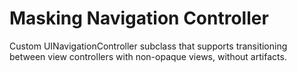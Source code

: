 # Masking Navigation Controller

Custom UINavigationController subclass that supports transitioning between view
controllers with non-opaque views, without artifacts.
